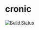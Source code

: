# cronic

[![Build Status](https://cloud.drone.io/api/badges/rolehippie/cronic/status.svg)](https://cloud.drone.io/rolehippie/cronic)
